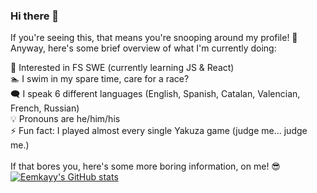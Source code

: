 ### Hi there 👋
If you're seeing this, that means you're snooping around my profile! 👀 <br>
Anyway, here's some brief overview of what I'm currently doing: <br>

💭 Interested in FS SWE (currently learning JS & React) <br>
🏊 I swim in my spare time, care for a race? <br>
🗨️ I speak 6 different languages (English, Spanish, Catalan, Valencian, French, Russian)<br>
💡 Pronouns are he/him/his<br>
⚡ Fun fact: I played almost every single Yakuza game (judge me... judge me.)<br>
<br>
If that bores you, here's some more boring information, on me! 😎<br>
[![Eemkayy's GitHub stats](https://github-readme-stats.vercel.app/api?username=Eemkayy&show_icons=true&theme=tokyonight)](https://github.com/Eemkayy/github-readme-stats)
